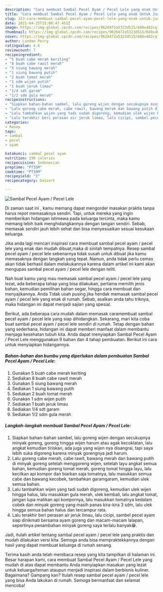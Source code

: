 ```yaml
---
description: "Cara membuat Sambal Pecel Ayam / Pecel Lele yang enak Untuk Jualan"
title: "Cara membuat Sambal Pecel Ayam / Pecel Lele yang enak Untuk Jualan"
slug: 323-cara-membuat-sambal-pecel-ayam-pecel-lele-yang-enak-untuk-jualan
date: 2021-04-25T15:08:47.451Z
image: https://img-global.cpcdn.com/recipes/9620472a5323d515/680x482cq70/sambal-pecel-ayam-pecel-lele-foto-resep-utama.jpg
thumbnail: https://img-global.cpcdn.com/recipes/9620472a5323d515/680x482cq70/sambal-pecel-ayam-pecel-lele-foto-resep-utama.jpg
cover: https://img-global.cpcdn.com/recipes/9620472a5323d515/680x482cq70/sambal-pecel-ayam-pecel-lele-foto-resep-utama.jpg
author: Landon Perry
ratingvalue: 4.6
reviewcount: 7
recipeingredient:
- "5 buah cabe merah keriting"
- "8 buah cabe rawit merah"
- "5 siung bawang merah"
- "1 siung bawang putih"
- "2 buah tomat merah"
- "1 sdm wijen putih"
- "1 buah jeruk limau"
- "1/4 sdt garam"
- "1/2 sdm gula merah"
recipeinstructions:
- "Siapkan bahan-bahan sambel, lalu goreng wijen dengan secukupnya minyak goreng, goreng hingga wijen harum atau agak kecoklatan, lalu angkat kemudian tiriskan, ada juga yang wijen nya disangrai, tapi saya lebih suka digoreng karena minyak gorengnya jadi harum."
- "Lalu goreng cabe merah, cabe rawit, bawang merah dan bawang putih di minyak goreng setelah menggoreng wijen, setelah layu angkat semua bahan, kemudian goreng tomat merah, goreng tomat hingga layu, lalu kecilkan api kompor dan biarkan saja tomatnya, lalu masukkan semua cabe dan bawang kecobek, tambahkan garamgaram, kemudian ulek semua bahan."
- "Lalu tambahkan wijen yang tadi sudah digoreng, kemudian ulek wijen hingga halus, lalu masukkan gula merah, ulek kembali, lalu angkat tomat, jangan lupa matikan api kompornya, lalu masukkan tomatnya kedalam cobek dan minyak goreng yang masih panas kira-kira 3 sdm, lalu ulek hingga semua bahan halus dan tercampur rata."
- "Lalu terakhir beri perasan air jeruk limau, lalu cicipi, sambel pecel ayam siap dinikmati bersama ayam goreng dan macam-macam lalapan, sepertinya penambahan minyak goreng saya terlalu banyak😁."
categories:
- Resep
tags:
- sambal
- pecel
- ayam

katakunci: sambal pecel ayam 
nutrition: 190 calories
recipecuisine: Indonesian
preptime: "PT35M"
cooktime: "PT30M"
recipeyield: "3"
recipecategory: Dessert

---
```



![Sambal Pecel Ayam / Pecel Lele](https://img-global.cpcdn.com/recipes/9620472a5323d515/680x482cq70/sambal-pecel-ayam-pecel-lele-foto-resep-utama.jpg)

Di zaman  saat ini , kamu memang dapat mengorder masakan praktis tanpa harus repot memasaknya sendiri. Tapi, untuk mereka yang ingin memberikan hidangan istimewa pada keluarga tercinta, maka kamu memang lebih baik menghidangkannya dengan tangan sendiri. Sebab, memasak sendiri jauh lebih sehat dan bisa menyesuaikan sesuai kesukaan keluarga.

Jika anda lagi mencari inspirasi cara membuat sambal pecel ayam / pecel lele yang enak dan mudah dibuat,maka di sinilah tempatnya. Resep sambal pecel ayam / pecel lele  sebenarnya tidak susah untuk dibuat jika kamu memasaknya dengan langkah yang tepat. Namun, anda tidak perlu cemas akan tidak berhasil dalam melakukannya 
karena dalam artikel ini kami akan mengupas sambal pecel ayam / pecel lele dengan teliti.  



Nah buat kamu yang mau memasak sambal pecel ayam / pecel lele yang lezat, ada beberapa tahap yang bisa dilakukan, pertama memilih jenis bahan, kemudian pemilihan bahan segar, hingga cara membuat dan menyajikannya. Anda Tidak usah pusing jika hendak memasak sambal pecel ayam / pecel lele yang enak di rumah. Sebab, asalkan anda  tahu triknya, maka hidangan ini dapat menjadi sajian yang spesial.

Berikut, ada beberapa cara mudah dalam memasak caramembuat sambal pecel ayam / pecel lele yang siap dihidangkan. Sekarang, mari kita coba buat sambal pecel ayam / pecel lele sendiri di rumah. Tetap dengan bahan yang sederhana, hidangan ini dapat memberi manfaat dalam membantu menjaga kesehatan tubuh kita. Anda dapat menyiapkan Sambal Pecel Ayam / Pecel Lele menggunakan 9 bahan dan 4 tahap pembuatan. Berikut ini cara untuk menyiapkan hidangannya.

<!--inarticleads1-->

##### Bahan-bahan dan bumbu yang diperlukan dalam pembuatan Sambal Pecel Ayam / Pecel Lele:

1. Gunakan 5 buah cabe merah keriting
1. Sediakan 8 buah cabe rawit merah
1. Gunakan 5 siung bawang merah
1. Sediakan 1 siung bawang putih
1. Sediakan 2 buah tomat merah
1. Gunakan 1 sdm wijen putih
1. Sediakan 1 buah jeruk limau
1. Sediakan 1/4 sdt garam
1. Sediakan 1/2 sdm gula merah




<!--inarticleads2-->

##### Langkah-langkah membuat Sambal Pecel Ayam / Pecel Lele:

1. Siapkan bahan-bahan sambel, lalu goreng wijen dengan secukupnya minyak goreng, goreng hingga wijen harum atau agak kecoklatan, lalu angkat kemudian tiriskan, ada juga yang wijen nya disangrai, tapi saya lebih suka digoreng karena minyak gorengnya jadi harum.
1. Lalu goreng cabe merah, cabe rawit, bawang merah dan bawang putih di minyak goreng setelah menggoreng wijen, setelah layu angkat semua bahan, kemudian goreng tomat merah, goreng tomat hingga layu, lalu kecilkan api kompor dan biarkan saja tomatnya, lalu masukkan semua cabe dan bawang kecobek, tambahkan garamgaram, kemudian ulek semua bahan.
1. Lalu tambahkan wijen yang tadi sudah digoreng, kemudian ulek wijen hingga halus, lalu masukkan gula merah, ulek kembali, lalu angkat tomat, jangan lupa matikan api kompornya, lalu masukkan tomatnya kedalam cobek dan minyak goreng yang masih panas kira-kira 3 sdm, lalu ulek hingga semua bahan halus dan tercampur rata.
1. Lalu terakhir beri perasan air jeruk limau, lalu cicipi, sambel pecel ayam siap dinikmati bersama ayam goreng dan macam-macam lalapan, sepertinya penambahan minyak goreng saya terlalu banyak😁.




Jadi, itulah artikel tentang  sambal pecel ayam / pecel lele  yang praktis dan mudah dilakukan versi kita. Semoga anda bisa mempraktekkannya dengan hasil yang dapat membuat keluarga di rumah senang. 

Terima kasih anda telah membaca resep yang kita tampilkan di halaman ini. Besar harapan kami, cara membuat  Sambal Pecel Ayam / Pecel Lele yang mudah di atas dapat membantu Anda menyiapkan masakan yang lezat untuk keluarga/teman ataupun menjadi inspirasi dalam berbisnis kuliner. Bagaimana? Gampang kan? Itulah resep sambal pecel ayam / pecel lele yang bisa Anda lakukan di rumah. Semoga bermanfaat dan selamat mencoba!

